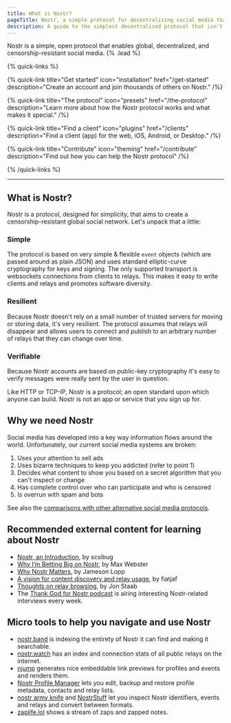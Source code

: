 ```yaml
---
title: What is Nostr?
pageTitle: Nostr, a simple protocol for decentralizing social media that has a chance of working
description: A guide to the simplest decentralized protocol that isn't peer-to-peer, therefore works.
---
```


Nostr is a simple, open protocol that enables global, decentralized, and censorship-resistant social media. {% .lead %}

{% quick-links %}

{% quick-link title="Get started" icon="installation" href="/get-started" description="Create an account and join thousands of others on Nostr." /%}

{% quick-link title="The protocol" icon="presets" href="/the-protocol" description="Learn more about how the Nostr protocol works and what makes it special." /%}

{% quick-link title="Find a client" icon="plugins" href="/clients" description="Find a client (app) for the web, iOS, Android, or Desktop." /%}

{% quick-link title="Contribute" icon="theming" href="/contribute" description="Find out how you can help the Nostr protocol" /%}

{% /quick-links %}

---

## What is Nostr?

Nostr is a protocol, designed for simplicity, that aims to create a censorship-resistant global social network. Let's unpack that a little:

### Simple

The protocol is based on very simple & flexible `event` objects (which are passed around as plain JSON) and uses standard elliptic-curve cryptography for keys and signing. The only supported transport is websockets connections from clients to relays. This makes it easy to write clients and relays and promotes software diversity.

### Resilient

Because Nostr doesn't rely on a small number of trusted servers for moving or storing data, it's very resilient. The protocol assumes that relays will disappear and allows users to connect and publish to an arbitrary number of relays that they can change over time.

### Verifiable

Because Nostr accounts are based on public-key cryptography it's easy to verify messages were really sent by the user in question.

Like HTTP or TCP-IP, Nostr is a protocol; an open standard upon which anyone can build. Nostr is not an app or service that you sign up for.

## Why we need Nostr

Social media has developed into a key way information flows around the world. Unfortunately, our current social media systems are broken:

1. Uses your attention to sell ads
1. Uses bizarre techniques to keep you addicted (refer to point 1)
1. Decides what content to show you based on a secret algorithm that you can't inspect or change
1. Has complete control over who can participate and who is censored
1. Is overrun with spam and bots

See also the [comparisons with other alternative social media protocols](/comparisons).

## Recommended external content for learning about Nostr

- [Nostr, an Introduction](https://wiki.wellorder.net/post/nostr-intro/), by scsibug
- [Why I’m Betting Big on Nostr](https://hivemind.vc/nostr/), by Max Webster
- [Why Nostr Matters](https://blog.lopp.net/why-nostr-matters/), by Jameson Lopp
- [A vision for content discovery and relay usage](https://fiatjaf.com/3f106d31.html), by fiatjaf
- [Thoughts on relay browsing](https://blog.coracle.social/posts/2f375ecdcefa65f5d7d9ae5b74f3d276a6e2b2c9a4aafad50c48cc6be66407b2), by Jon Staab
- The [Thank God for Nostr podcast](https://tgfb.com/podcasts/thank-god-for-nostr/) is airing interesting Nostr-related interviews every week.

## Micro tools to help you navigate and use Nostr

- [nostr.band](https://nostr.band) is indexing the entirety of Nostr it can find and making it searchable.
- [nostr.watch](https://nostr.watch) has an index and connection stats of all public relays on the internet.
- [njump](https://njump.me) generates nice embeddable link previews for profiles and events and renders them.
- [Nostr Profile Manager](https://metadata.nostr.com/) lets you edit, backup and restore profile metadata, contacts and relay lists.
- [nostr army knife](https://nak.nostr.com/) and [NostrStuff](https://nostrstuff.com/) let you inspect Nostr identifiers, events and relays and convert between formats.
- [zaplife.lol](https://zaplife.lol/) shows a stream of zaps and zapped notes.
